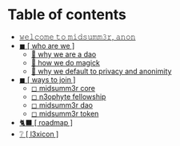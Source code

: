 # Table of contents

* [𝚠𝚎𝚕𝚌𝚘𝚖𝚎 𝚝𝚘 𝚖𝚒𝚍𝚜𝚞𝚖𝚖𝟹𝚛, 𝚊𝚗𝚘𝚗](README.md)
* [◼ \[ who are we \]](who-are-we/README.md)
  * [🤍 why we are a dao](who-are-we/why-we-are-a-dao.md)
  * [🤍 how we do magick](who-are-we/how-we-make-films.md)
  * [🤍 why we default to privacy and anonimity](who-are-we/why-we-default-to-privacy-and-anonimity.md)
* [◼ \[ ways to join \]](ways-to-join/README.md)
  * [◻ midsumm3r core](ways-to-join/midsumm3r-core.md)
  * [◻ n3ophyte fellowship](ways-to-join/n3ophyte-fellowship.md)
  * [◻ midsumm3r dao](ways-to-join/midsumm3r-dao.md)
  * [◻ midsumm3r token](ways-to-join/midsumm3r-token.md)
* [🐈⬛ \[ roadmap \]](roadmap.md)
* [❔ \[ l3xicon \]](l3xicon.md)
